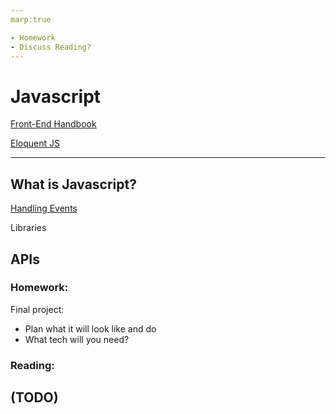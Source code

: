 ```yaml
---
marp:true

- Homework
- Discuss Reading?
---
```

# Javascript
[Front-End Handbook](https://frontendmasters.com/guides/front-end-handbook/2019/#4.10)

[Eloquent JS](https://eloquentjavascript.net)

---
## What is Javascript?
[Handling Events](https://eloquentjavascript.net/15_event.html)

Libraries

APIs
---

### Homework:
Final project:
* Plan what it will look like and do
* What tech will you need?

### Reading:
(TODO)
---